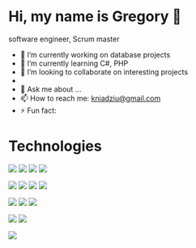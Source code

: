 # Hi, my name is Gregory 👋

software engineer, Scrum master

<!--
**kniadziu/kniadziu** is a ✨ _special_ ✨ repository because its `README.md` (this file) appears on your GitHub profile.

Here are some ideas to get you started:
-->

- 🔭 I’m currently working on database projects 
- 🌱 I’m currently learning C#, PHP
- 👯 I’m looking to collaborate on interesting projects
- 
- 💬 Ask me about ...
- 📫 How to reach me: kniadziu@gmail.com
- ⚡ Fun fact: 

# Technologies
<img src= "https://img.shields.io/badge/-Java-Java"> <img src= "https://img.shields.io/badge/-C Sharp-black"> <img src= "https://img.shields.io/badge/-SQL-yellow"> <img src= "https://img.shields.io/badge/-Hibernate-yellowgreen"> 

<img src= "https://img.shields.io/badge/-npm-black"> <img src= "https://img.shields.io/badge/-Maven-red"> <img src= "https://img.shields.io/badge/-Travis-orange"> <img src= "https://img.shields.io/badge/-GIT-brown"> 


 <img src="https://img.shields.io/badge/-HTML-lightgray"> <img src= "https://img.shields.io/badge/-CSS-yellow"> <img src="https://img.shields.io/badge/-Vue.js-green">

<img src= "https://img.shields.io/badge/-CLIPPER-black"> <img src= "https://img.shields.io/badge/-Turbo Pascal-orange">

<img src= "https://img.shields.io/badge/-VBA-yellow"> 
